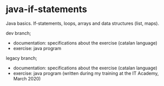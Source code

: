 # java-if-statements

Java basics. If-statements, loops, arrays and data structures (list, maps).

dev branch;
- documentation: specifications about the exercise (catalan language)
- exercise: java program

legacy branch;
- documentation: specifications about the exercise (catalan language)
- exercise: java program (written during my training at the IT Academy, March 2020)